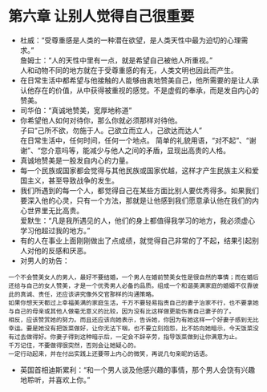 # 第六章 让别人觉得自己很重要
- 杜威：“受尊重感是人类的一种潜在欲望，是人类天性中最为迫切的心理需求。”  
詹姆士：“人的天性中里有一点，就是希望自己被他人所重视。”   
人和动物不同的地方就在于受尊重感的有无，人类文明也因此而产生。
- 在日常生活中都希望与他接触的人能够由衷地赞美自己，他所需要的是让人承认他存在的价值，从中获得被重视的感觉。不是虚假的奉承，而是发自内心的赞美。
- 司华伯：“真诚地赞美，宽厚地称道”
- 你希望他人如何对待你，那么你就必须那样对待他。  
子曰“己所不欲，勿施于人。己欲立而立人，己欲达而达人”    
在日常生活中，任何时间，任何一个地点。
简单的礼貌用语，“对不起”、“谢谢”、“您介意吗等，能减少与他人之间的矛盾，显现出高贵的人格。
- 真诚地赞美是一股发自内心的力量。
- 每一个民族或国家都会觉得与其他民族或国家优越，这样才产生民族主义和爱国主义，甚至导致战争的发生。
- 我们所遇到的每一个人，都觉得自己在某些方面比别人要优秀得多。如果我们要深入他的心灵，只有一个方法，那就是让他感到我们愿意承认他在我们的内心世界里无比高贵。  
爱默生：“凡是我所遇见的人，他们的身上都值得我学习的地方，我必须虚心学习他超过我的地方。”
- 有的人在事业上面刚刚做出了点成绩，就觉得自己非常的了不起，结果引起别人对他的反感和厌恶。  
- 对男人的劝告：
```
一个不会赞美女人的男人，最好不要结婚，一个男人在婚前赞美女性是很自然的事情；而在婚后还给与自己的女人赞美，才是一个优秀男人必备的品质。组成一个和谐美满家庭的婚姻不仅靠彼此的真诚、责任，还应该讲究像外交官那样的沟通策略。
如果你想天天都过上幸福美满的家庭生活，千万不要轻易指责自己的妻子治家不行，也不要拿她与自己的母亲或其他人做毫无意义的比较，因为没有比这样做更能伤害自己妻子的了。
相反，应该赞赏她的努力。而且还应该向她表示，告诉她，你因为有她这样一个好妻子感到无比幸运。要是她没有把饭菜做好，让你无法下咽，也不要立刻抱怨，比不妨向她暗示，今天饭菜没有过去做得好。你妻子得到这种暗示后，一定会不辞辛劳，指导饭菜做到让你满意为止。
千万记住，不要做得很突然，否则会让她疑心的。
一定行动起来，并在付出实践上还要带上内心的微笑，再说几句亲昵的话语。
```
- 英国首相迪斯累利：“和一个男人谈及他感兴趣的事情，那个男人会饶有兴趣地聆听，并喜欢上你。”